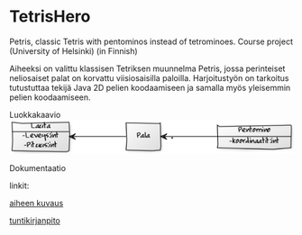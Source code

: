 # TetrisHero
Petris, classic Tetris with pentominos instead of tetrominoes. Course project (University of Helsinki)
(in Finnish)

Aiheeksi on valittu klassisen Tetriksen muunnelma Petris, jossa perinteiset neliosaiset palat on korvattu viisiosaisilla paloilla. Harjoitustyön on tarkoitus tutustuttaa tekijä Java 2D pelien koodaamiseen ja samalla myös yleisemmin pelien koodaamiseen.

Luokkakaavio
![Luokkakaavio](Dokumentaatio/luokkakaavio1.png)

Dokumentaatio

linkit:

[aiheen kuvaus](Dokumentaatio/AiheenKuvausJaRakenne.md)

[tuntikirjanpito](Dokumentaatio/Tuntikirjanpito.md)

